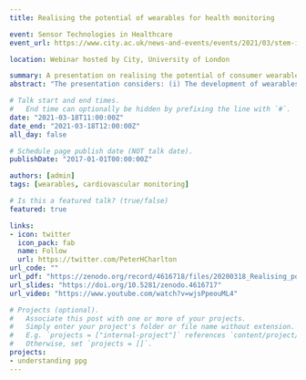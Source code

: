 ```yaml
---
title: Realising the potential of wearables for health monitoring

event: Sensor Technologies in Healthcare
event_url: https://www.city.ac.uk/news-and-events/events/2021/03/stem-in-healthcare-sensor-technologies-in-healthcare

location: Webinar hosted by City, University of London

summary: A presentation on realising the potential of consumer wearables for health monitoring.
abstract: "The presentation considers: (i) The development of wearables from the 1960s onwards; (ii) Potential clinical applications of wearables, including detecting atrial fibrillation and tracking infectious disease; and (iii) Next steps to ensure wearables can be used to inform clinical decisions both safely and robustly."

# Talk start and end times.
#   End time can optionally be hidden by prefixing the line with `#`.
date: "2021-03-18T11:00:00Z"
date_end: "2021-03-18T12:00:00Z"
all_day: false

# Schedule page publish date (NOT talk date).
publishDate: "2017-01-01T00:00:00Z"

authors: [admin]
tags: [wearables, cardiovascular monitoring]

# Is this a featured talk? (true/false)
featured: true

links:
- icon: twitter
  icon_pack: fab
  name: Follow
  url: https://twitter.com/PeterHCharlton
url_code: ""
url_pdf: "https://zenodo.org/record/4616718/files/20200318_Realising_potential_wearables_red.pdf?download=1"
url_slides: "https://doi.org/10.5281/zenodo.4616717"
url_video: "https://www.youtube.com/watch?v=wjsPpeouML4"

# Projects (optional).
#   Associate this post with one or more of your projects.
#   Simply enter your project's folder or file name without extension.
#   E.g. `projects = ["internal-project"]` references `content/project/deep-learning/index.md`.
#   Otherwise, set `projects = []`.
projects:
- understanding ppg
---
```


<!-- {{% callout note %}} -->
<!-- Click on the **Slides** button above to view the built-in slides feature. -->
<!-- {{% /callout %}} -->

